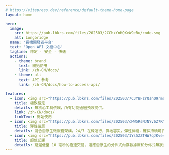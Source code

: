```yaml
---
# https://vitepress.dev/reference/default-theme-home-page
layout: home

hero:
  image:
    src: https://pub.lbkrs.com/files/202503/2CChxYnHQXeW9eRu/code.svg
    alt: Longbridge
  name: '長橋開發者平台'
  text: 'Open API 文檔中心'
  tagline: 穩定 · 安全 · 快速
  actions:
    - theme: brand
      text: 開始使用
      link: /zh-CN/docs/
    - theme: alt
      text: API 參考
      link: /zh-CN/docs/how-to-access-api/

features:
  - icon: <img src="https://pub.lbkrs.com/files/202503/7C3YBFzrQsnQ9rma/icon-code.svg" width="48" height="48"/>
    title: 極致穩定
    details: 無核心工具依賴，所有功能通過預設提供。
    link: /zh-CN/docs/
    linkText: 開始使用
  - icon: <img src="https://pub.lbkrs.com/files/202503/cHW5RsNJNYv6Z7RM/icon-cloud.svg" width="48" height="48" />
    title: 彈性擴展
    details: 混合雲原生微服務架構，24/7 在線運行，異地容災，彈性伸縮，確保持續可靠性。
  - icon: <img src="https://pub.lbkrs.com/files/202503/1Ys5ZZTHW7qJKve4/icon-lanuch.svg" width="48" height="48" />
    title: 超低延遲
    details: 延遲低至 10 毫秒的極速交易，適應雲原生的分佈式內存數據庫和分佈式無狀態系統框架
---
```

